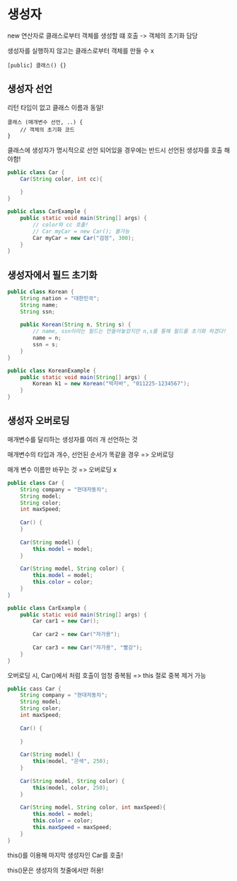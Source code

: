 # 생성자

new 연산자로 클래스로부터 객체를 생성할 떄 호출 -> 객체의 초기화 담당

생성자를 실행하지 않고는 클래스로부터 객체를 만들 수 x



`[public] 클래스() {}`



## 생성자 선언

리턴 타입이 없고 클래스 이름과 동일!

```
클래스 (매개변수 선언, ..) {
	// 객체의 초기화 코드
}
```



클래스에 생성자가 명시적으로 선언 되어있을 경우에는 반드시 선언된 생성자를 호출 해야함!

```java
public class Car {
    Car(String color, int cc){
    
    }
}
```

```java
public class CarExample {
	public static void main(String[] args) {
        // color와 cc 호출!
        // Car myCar = new Car(); 불가능
		Car myCar = new Car("검정", 300);
    }
}
```



## 생성자에서 필드 초기화

```java
public class Korean {
	String nation = "대한민국";
    String name;
    String ssn;
    
    public Korean(String n, String s) {
        // name, ssn이라는 필드는 만들어놓았지만 n,s를 통해 필드를 초기화 하겠다!
        name = n;
        ssn = s;
    }
}
```

```java
public class KoreanExample {
    public static void main(String[] args) {
		Korean k1 = new Korean("박자바", "011225-1234567");
    }
}
```



## 생성자 오버로딩

매개변수를 달리하는 생성자를 여러 개 선언하는 것

매개변수의 타입과 개수, 선언된 순서가 똑같을 경우 => 오버로딩

매개 변수 이름만 바꾸는 것 => 오버로딩 x

```java
public class Car {
    String company = "현대자동차";
    String model;
    String color;
    int maxSpeed;
    
    Car() {
    }
    
    Car(String model) {
        this.model = model;
    }
    
    Car(String model, String color) {
        this.model = model;
        this.color = color;
    }
}
```

```java
public class CarExample {
    public static void main(String[] args) {
        Car car1 = new Car();
        
        Car car2 = new Car("자가용");
        
        Car car3 = new Car("자가용", "빨강");
    }
}
```



오버로딩 시, Car()에서 처럼 호출이 엄청 중복됨 => this 절로 중복 제거 가능

```java
public cass Car {
    String company = "현대자동차";
    String model;
    String color;
    int maxSpeed;
    
    Car() {
        
    }
    
    Car(String model) {
        this(model, "은색", 250);
    }
    
    Car(String model, String color) {
        this(model, color, 250);
    }
    
    Car(String model, String color, int maxSpeed){
        this.model = model;
        this.color = color;
        this.maxSpeed = maxSpeed;
    }
}
```

this()를 이용해 마지막 생성자인 Car를 호출!

this()문은 생성자의 첫줄에서만 허용!
